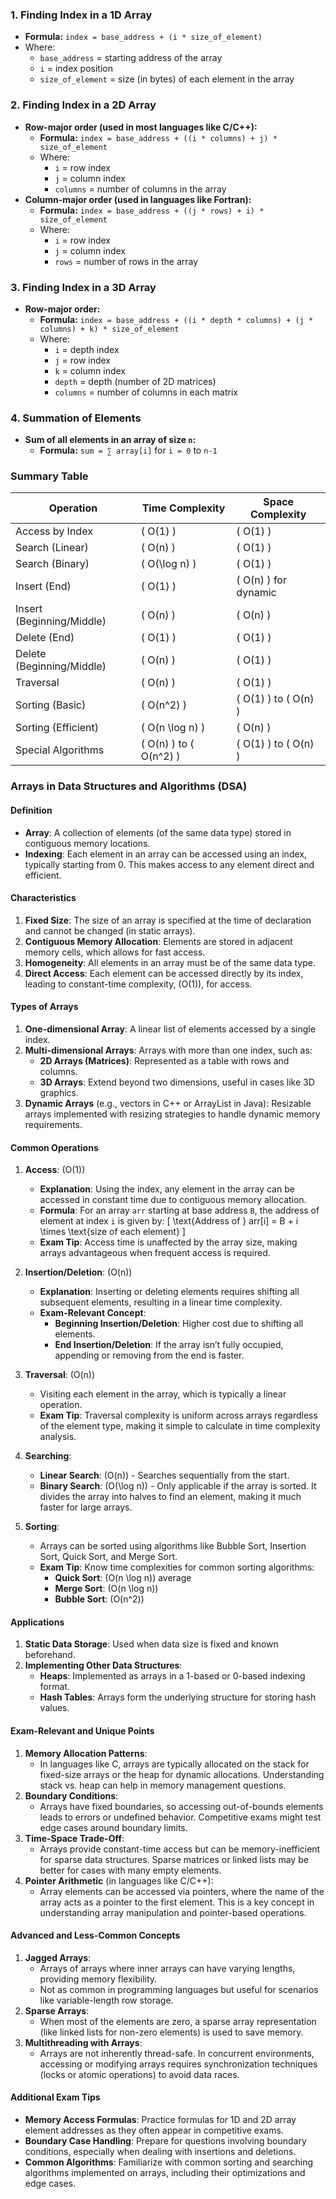 
### 1. **Finding Index in a 1D Array**
   - **Formula:** `index = base_address + (i * size_of_element)`
   - Where:
     - `base_address` = starting address of the array
     - `i` = index position
     - `size_of_element` = size (in bytes) of each element in the array

### 2. **Finding Index in a 2D Array**
   - **Row-major order (used in most languages like C/C++):**
     - **Formula:** `index = base_address + ((i * columns) + j) * size_of_element`
     - Where:
       - `i` = row index
       - `j` = column index
       - `columns` = number of columns in the array
   - **Column-major order (used in languages like Fortran):**
     - **Formula:** `index = base_address + ((j * rows) + i) * size_of_element`
     - Where:
       - `i` = row index
       - `j` = column index
       - `rows` = number of rows in the array

### 3. **Finding Index in a 3D Array**
   - **Row-major order:**
     - **Formula:** `index = base_address + ((i * depth * columns) + (j * columns) + k) * size_of_element`
     - Where:
       - `i` = depth index
       - `j` = row index
       - `k` = column index
       - `depth` = depth (number of 2D matrices)
       - `columns` = number of columns in each matrix

### 4. **Summation of Elements**
   - **Sum of all elements in an array of size `n`:**
     - **Formula:** `sum = ∑ array[i]` for `i = 0` to `n-1`


### Summary Table

| **Operation**            | **Time Complexity**       | **Space Complexity**   |
|--------------------------|---------------------------|-------------------------|
| Access by Index          | \( O(1) \)               | \( O(1) \)             |
| Search (Linear)          | \( O(n) \)               | \( O(1) \)             |
| Search (Binary)          | \( O(\log n) \)          | \( O(1) \)             |
| Insert (End)             | \( O(1) \)               | \( O(n) \) for dynamic |
| Insert (Beginning/Middle)| \( O(n) \)               | \( O(n) \)             |
| Delete (End)             | \( O(1) \)               | \( O(1) \)             |
| Delete (Beginning/Middle)| \( O(n) \)               | \( O(1) \)             |
| Traversal                | \( O(n) \)               | \( O(1) \)             |
| Sorting (Basic)          | \( O(n^2) \)             | \( O(1) \) to \( O(n) \) |
| Sorting (Efficient)      | \( O(n \log n) \)        | \( O(n) \)             |
| Special Algorithms       | \( O(n) \) to \( O(n^2) \) | \( O(1) \) to \( O(n) \) |


### Arrays in Data Structures and Algorithms (DSA)

#### Definition
- **Array**: A collection of elements (of the same data type) stored in contiguous memory locations.
- **Indexing**: Each element in an array can be accessed using an index, typically starting from 0. This makes access to any element direct and efficient.

#### Characteristics
1. **Fixed Size**: The size of an array is specified at the time of declaration and cannot be changed (in static arrays).
2. **Contiguous Memory Allocation**: Elements are stored in adjacent memory cells, which allows for fast access.
3. **Homogeneity**: All elements in an array must be of the same data type.
4. **Direct Access**: Each element can be accessed directly by its index, leading to constant-time complexity, \(O(1)\), for access.

#### Types of Arrays
1. **One-dimensional Array**: A linear list of elements accessed by a single index.
2. **Multi-dimensional Arrays**: Arrays with more than one index, such as:
   - **2D Arrays (Matrices)**: Represented as a table with rows and columns.
   - **3D Arrays**: Extend beyond two dimensions, useful in cases like 3D graphics.
3. **Dynamic Arrays** (e.g., vectors in C++ or ArrayList in Java): Resizable arrays implemented with resizing strategies to handle dynamic memory requirements.

#### Common Operations
1. **Access**: \(O(1)\)
   - **Explanation**: Using the index, any element in the array can be accessed in constant time due to contiguous memory allocation.
   - **Formula**: For an array `arr` starting at base address `B`, the address of element at index `i` is given by:
     \[
     \text{Address of } arr[i] = B + i \times \text{size of each element}
     \]
   - **Exam Tip**: Access time is unaffected by the array size, making arrays advantageous when frequent access is required.

2. **Insertion/Deletion**: \(O(n)\)
   - **Explanation**: Inserting or deleting elements requires shifting all subsequent elements, resulting in a linear time complexity.
   - **Exam-Relevant Concept**:
     - **Beginning Insertion/Deletion**: Higher cost due to shifting all elements.
     - **End Insertion/Deletion**: If the array isn’t fully occupied, appending or removing from the end is faster.

3. **Traversal**: \(O(n)\)
   - Visiting each element in the array, which is typically a linear operation.
   - **Exam Tip**: Traversal complexity is uniform across arrays regardless of the element type, making it simple to calculate in time complexity analysis.

4. **Searching**:
   - **Linear Search**: \(O(n)\) - Searches sequentially from the start.
   - **Binary Search**: \(O(\log n)\) - Only applicable if the array is sorted. It divides the array into halves to find an element, making it much faster for large arrays.

5. **Sorting**:
   - Arrays can be sorted using algorithms like Bubble Sort, Insertion Sort, Quick Sort, and Merge Sort.
   - **Exam Tip**: Know time complexities for common sorting algorithms:
     - **Quick Sort**: \(O(n \log n)\) average
     - **Merge Sort**: \(O(n \log n)\)
     - **Bubble Sort**: \(O(n^2)\)

#### Applications
1. **Static Data Storage**: Used when data size is fixed and known beforehand.
2. **Implementing Other Data Structures**:
   - **Heaps**: Implemented as arrays in a 1-based or 0-based indexing format.
   - **Hash Tables**: Arrays form the underlying structure for storing hash values.

#### Exam-Relevant and Unique Points
1. **Memory Allocation Patterns**:
   - In languages like C, arrays are typically allocated on the stack for fixed-size arrays or the heap for dynamic allocations. Understanding stack vs. heap can help in memory management questions.
2. **Boundary Conditions**:
   - Arrays have fixed boundaries, so accessing out-of-bounds elements leads to errors or undefined behavior. Competitive exams might test edge cases around boundary limits.
3. **Time-Space Trade-Off**:
   - Arrays provide constant-time access but can be memory-inefficient for sparse data structures. Sparse matrices or linked lists may be better for cases with many empty elements.
4. **Pointer Arithmetic** (in languages like C/C++):
   - Array elements can be accessed via pointers, where the name of the array acts as a pointer to the first element. This is a key concept in understanding array manipulation and pointer-based operations.

#### Advanced and Less-Common Concepts
1. **Jagged Arrays**:
   - Arrays of arrays where inner arrays can have varying lengths, providing memory flexibility.
   - Not as common in programming languages but useful for scenarios like variable-length row storage.
2. **Sparse Arrays**:
   - When most of the elements are zero, a sparse array representation (like linked lists for non-zero elements) is used to save memory.
3. **Multithreading with Arrays**:
   - Arrays are not inherently thread-safe. In concurrent environments, accessing or modifying arrays requires synchronization techniques (locks or atomic operations) to avoid data races.

#### Additional Exam Tips
- **Memory Access Formulas**: Practice formulas for 1D and 2D array element addresses as they often appear in competitive exams.
- **Boundary Case Handling**: Prepare for questions involving boundary conditions, especially when dealing with insertions and deletions.
- **Common Algorithms**: Familiarize with common sorting and searching algorithms implemented on arrays, including their optimizations and edge cases.
